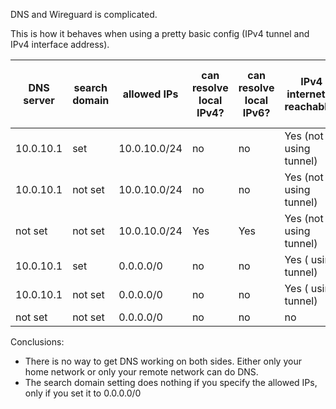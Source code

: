 DNS and Wireguard is complicated. 

This is how it behaves when using a pretty basic config (IPv4 tunnel and IPv4 interface address).



| DNS server   |  search domain  |  allowed IPs |  can resolve local IPv4? |  can resolve local IPv6? | IPv4 internet is reachable?   | IPv6 internet is reachable? | remote DNS can resolve vm1.company.local  | remote DNS can resolve vm1 |
| ------------ | -------------- | ------------ | ------------------------ | ------------------------ | ----------------------------- | --------------------------- | ----------------------------------------- | ------------------------------- | 
| 10.0.10.1     |  set           | 10.0.10.0/24 |   no                     | no                       | Yes (not using tunnel)        | Yes (not using tunnel)      |  yes                                       | no                               |
| 10.0.10.1        |  not set       | 10.0.10.0/24 |   no                     | no                       | Yes (not using tunnel)        | Yes (not using tunnel)      |  yes                                       | no                               |
| not set      |  not set       | 10.0.10.0/24 |   Yes                     | Yes                       | Yes (not using tunnel)       | Yes (not using tunnel)      |  no                                       | no                               |
| 10.0.10.1      |  set           | 0.0.0.0/0    |   no                     | no                       | Yes ( using tunnel)           | no                         |  yes                                       | yes                               |
|  10.0.10.1       |  not set       | 0.0.0.0/0    |   no                     | no                       | Yes ( using tunnel)           | no                          |  yes                                       | no                               |
| not set      |  not set       | 0.0.0.0/0    |   no                     | no                       | no       | no                        |  no                                       | no                               |


Conclusions:
- There is no way to get DNS working on both sides. Either only your home network or only your remote network can do DNS.
- The search domain setting does nothing if you specify the allowed IPs, only if you set it to 0.0.0.0/0
